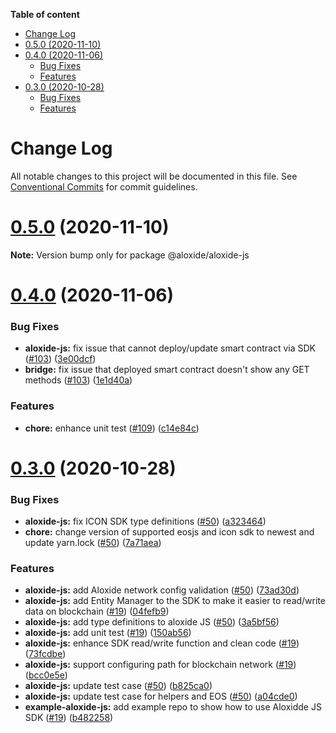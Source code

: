 <!-- START doctoc generated TOC please keep comment here to allow auto update -->
<!-- DON'T EDIT THIS SECTION, INSTEAD RE-RUN doctoc TO UPDATE -->

**Table of content**

- [Change Log](#change-log)
- [0.5.0 (2020-11-10)](#050-2020-11-10)
- [0.4.0 (2020-11-06)](#040-2020-11-06)
  - [Bug Fixes](#bug-fixes)
  - [Features](#features)
- [0.3.0 (2020-10-28)](#030-2020-10-28)
  - [Bug Fixes](#bug-fixes-1)
  - [Features](#features-1)

<!-- END doctoc generated TOC please keep comment here to allow auto update -->

# Change Log

All notable changes to this project will be documented in this file.
See [Conventional Commits](https://conventionalcommits.org) for commit guidelines.

# [0.5.0](https://github.com/lecle/aloxide/compare/v0.4.0...v0.5.0) (2020-11-10)

**Note:** Version bump only for package @aloxide/aloxide-js

# [0.4.0](https://github.com/lecle/aloxide/compare/v0.3.0...v0.4.0) (2020-11-06)

### Bug Fixes

- **aloxide-js:** fix issue that cannot deploy/update smart contract via SDK ([#103](https://github.com/lecle/aloxide/issues/103)) ([3e00dcf](https://github.com/lecle/aloxide/commit/3e00dcf649de623e79e90baaf8887fa335c774eb))
- **bridge:** fix issue that deployed smart contract doesn't show any GET methods ([#103](https://github.com/lecle/aloxide/issues/103)) ([1e1d40a](https://github.com/lecle/aloxide/commit/1e1d40a8bc7f739c8c04ac176e42ef34eff283c0))

### Features

- **chore:** enhance unit test ([#109](https://github.com/lecle/aloxide/issues/109)) ([c14e84c](https://github.com/lecle/aloxide/commit/c14e84cbbf005e00bdfaa2873e461d15bfe3f8fa))

# [0.3.0](https://github.com/lecle/aloxide/compare/v0.2.1...v0.3.0) (2020-10-28)

### Bug Fixes

- **aloxide-js:** fix ICON SDK type definitions ([#50](https://github.com/lecle/aloxide/issues/50)) ([a323464](https://github.com/lecle/aloxide/commit/a3234646fbfdfa61b86bc75e8f05413699e10307))
- **chore:** change version of supported eosjs and icon sdk to newest and update yarn.lock ([#50](https://github.com/lecle/aloxide/issues/50)) ([7a71aea](https://github.com/lecle/aloxide/commit/7a71aead63f9ab2c1c754a2c6688a25ae6ce9f75))

### Features

- **aloxide-js:** add Aloxide network config validation ([#50](https://github.com/lecle/aloxide/issues/50)) ([73ad30d](https://github.com/lecle/aloxide/commit/73ad30d3a10921b793ea5db466f4a8d8b5aa11d2))
- **aloxide-js:** add Entity Manager to the SDK to make it easier to read/write data on blockchain ([#19](https://github.com/lecle/aloxide/issues/19)) ([04fefb9](https://github.com/lecle/aloxide/commit/04fefb9c5e6798283d986e398fdc037ce9da7841))
- **aloxide-js:** add type definitions to aloxide JS ([#50](https://github.com/lecle/aloxide/issues/50)) ([3a5bf56](https://github.com/lecle/aloxide/commit/3a5bf56930312e77233c686c8b137a64475a8899))
- **aloxide-js:** add unit test ([#19](https://github.com/lecle/aloxide/issues/19)) ([150ab56](https://github.com/lecle/aloxide/commit/150ab56c2a4c9c638c1f4b7778753d7aa6db5934))
- **aloxide-js:** enhance SDK read/write function and clean code ([#19](https://github.com/lecle/aloxide/issues/19)) ([73fcdbe](https://github.com/lecle/aloxide/commit/73fcdbe5f109b7ee290b8be752dc91f2be4665ae))
- **aloxide-js:** support configuring path for blockchain network ([#19](https://github.com/lecle/aloxide/issues/19)) ([bcc0e5e](https://github.com/lecle/aloxide/commit/bcc0e5e605e9e0a4d9d2231fe64c442893b5b73d))
- **aloxide-js:** update test case ([#50](https://github.com/lecle/aloxide/issues/50)) ([b825ca0](https://github.com/lecle/aloxide/commit/b825ca0d8e73e79b3a8b4c03c5b02388d1d4bc08))
- **aloxide-js:** update test case for helpers and EOS ([#50](https://github.com/lecle/aloxide/issues/50)) ([a04cde0](https://github.com/lecle/aloxide/commit/a04cde03f492df38b1cd1a764d74cca73f0db3f7))
- **example-aloxide-js:** add example repo to show how to use Aloxidde JS SDK ([#19](https://github.com/lecle/aloxide/issues/19)) ([b482258](https://github.com/lecle/aloxide/commit/b4822585ac5e645ff471bedbae0ac6d71b5cbd1c))
